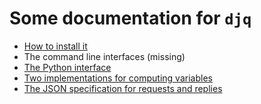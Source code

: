 # Some documentation for `djq`

* [How to install it](Installation.md)
* The command line interfaces (missing)
* [The Python interface](Python-interface.md)
* [Two implementations for computing variables](Implementations.md)
* [The JSON specification for requests and replies](JSON-spec.md)
